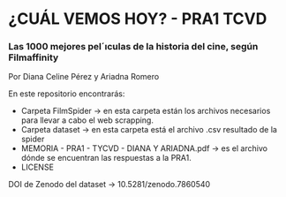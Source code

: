 # ¿CUÁL VEMOS HOY? - PRA1 TCVD
### Las 1000 mejores pel´ıculas de la historia del cine, según Filmaffinity 
Por Diana Celine Pérez y Ariadna Romero

En este repositorio encontrarás:
  - Carpeta FilmSpider -> en esta carpeta están los archivos necesarios para llevar a cabo el web scrapping.
  -  Carpeta dataset -> en esta carpeta está el archivo .csv resultado de la spider
  -  MEMORIA - PRA1 - TYCVD - DIANA Y ARIADNA.pdf -> es el archivo dónde se encuentran las respuestas a la PRA1.
  -  LICENSE


DOI de Zenodo del dataset -> 10.5281/zenodo.7860540
